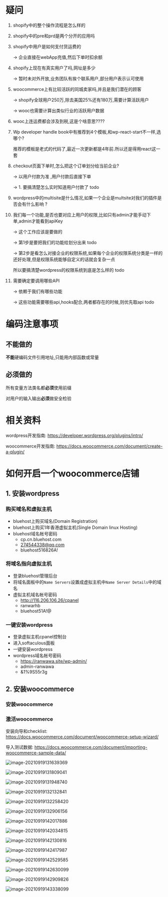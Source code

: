 # 疑问

1. shopify中的整个操作流程是怎么样的

2. shopify中的pre和prd是两个分开的应用吗

3. shopify中用户是如何支付货运费的

   -> 企业直接在webApp充值,然后下单时扣余额

4. shopify上现在有真实用户了吗,网址是多少

   -> 暂时未对外开放,业务团队有挨个联系用户,部分用户表示认可使用

5. woocommerce上有比较活跃的同城卖家吗,并且是我们潜在的顾客

   -> shopify全球用户250万,除去美国25%还有180万,需要计算活跃用户

   -> wooc也需要计算出类似行业的活跃用户数据

6. wooc上连运费都会涉及到税,这是个啥意思????

7. Wp developer handle book中有推荐到4个模板,和wp-react-start不一样,选哪个?

   推荐的模板是老式的代码了,最近一次更新都是4年前.所以还是得用react这一套

8. checkout页面下单时,怎么把这个订单划分给当前企业?

   -> 以用户付款为准 ,用户付款后直接下单

   -> 1. 要搞清楚怎么实时知道用户付款了 todo

9. wordpress中的multisite是什么情况,如果一个企业是multsite对我们的插件是否会有什么影响 ?

10. 我们每一个功能,是否也要对应上用户的权限,比如只有admin才能手动下单,admin才能看到apiKey

    -> 这个工作应该是要做的

    -> 第1步是要把我们的功能给划分出来  todo

    -> 第2步是看怎么对接企业的权限系统,如果每个企业的权限系统分类是一样的还好处理,但是权限系统能够自定义的话就会复杂一点

    所以要搞清楚wordpress的权限系统到底是怎么样的 todo

11. 需要确定要调用哪些API

    -> 依赖于我们有哪些功能

    -> 这些功能需要哪些api,hooks配合,两者都存在的时候,则优先取api  todo

# 编码注意事项

## 不能做的

**不能**硬编码文件引用地址,只能用内部函数或常量

## 必须做的

所有变量方法类名都**必须**使用前缀

对用户的输入输出**必须**做安全检验

# 相关资料

wordpress开发指南: https://developer.wordpress.org/plugins/intro/

woocommerce开发指南: https://docs.woocommerce.com/document/create-a-plugin/

# 如何开启一个woocommerce店铺

## 1. 安装wordpress

### 购买域名和虚拟主机

- bluehost上购买域名(Domain Registration)
- bluehost上购买1年香港虚拟主机(Single Domain linux Hosting)
- bluehost域名帐号密码
  - cp.cn.bluehost.com
  - ⁣274544338@qq.com 
  - ⁣bluehost516826A!

### 将域名指向虚拟主机

- 登录bluehost管理后台
- 将域名面板中的`Name Servers`设置成虚拟主机中`Name Server Details`中的域名
- 虚拟主机域名帐号密码
  - http://116.206.106.26/cpanel
  - ranwarhb
  - bluehost51A!@

### 一键安装wordpress

- 登录虚拟主机cpanel控制台
- 进入softaculous面板
- 一键安装wordpress
- wordpress域名帐号密码
  - ⁣https://ranwawa.site/wp-admin/⁣ 
  - ⁣admin-ranwawa ⁣
  - &1%9S55r3g

## 2. 安装woocommerce

### 安装woocommerce

### 激活woocommerce

安装向导和checklist: https://docs.woocommerce.com/document/woocommerce-setup-wizard/

导入测试数据: https://docs.woocommerce.com/document/importing-woocommerce-sample-data/

![image-20210919131639369](/Users/ranwawa/Documents/personal/document/img/image-20210919131639369.png)

![image-20210919131809041](/Users/ranwawa/Documents/personal/document/img/image-20210919131809041.png)

![image-20210919131948740](/Users/ranwawa/Documents/personal/document/img/image-20210919131948740.png)

![image-20210919132132841](/Users/ranwawa/Documents/personal/document/img/image-20210919132132841.png)

![image-20210919132258420](/Users/ranwawa/Documents/personal/document/img/image-20210919132258420.png)

![image-20210919132906156](/Users/ranwawa/Documents/personal/document/img/image-20210919132906156.png)

![image-20210919142017886](/Users/ranwawa/Documents/personal/document/img/image-20210919142017886.png)

![image-20210919142034815](/Users/ranwawa/Documents/personal/document/img/image-20210919142034815.png)

![image-20210919142130816](/Users/ranwawa/Documents/personal/document/img/image-20210919142130816.png)

![image-20210919142417987](/Users/ranwawa/Documents/personal/document/img/image-20210919142417987.png)

![image-20210919142529585](/Users/ranwawa/Documents/personal/document/img/image-20210919142529585.png)

![image-20210919142630099](/Users/ranwawa/Documents/personal/document/img/image-20210919142630099.png)

![image-20210919142909826](/Users/ranwawa/Documents/personal/document/img/image-20210919142909826.png)

![image-20210919143338099](/Users/ranwawa/Documents/personal/document/img/image-20210919143338099.png)